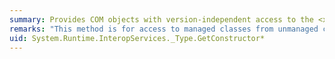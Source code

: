 ```yaml
---
summary: Provides COM objects with version-independent access to the <xref href="System.Type.GetConstructor*"></xref> method.
remarks: "This method is for access to managed classes from unmanaged code, and should not be called from managed code.  \n  \n The <xref:System.Type.GetConstructor%2A?displayProperty=fullName> method gets a specific constructor of the current <xref:System.Type>."
uid: System.Runtime.InteropServices._Type.GetConstructor*
---
```

